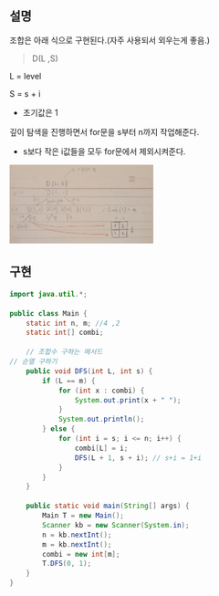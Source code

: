 ## 설명

조합은 아래 식으로 구현된다.(자주 사용되서 외우는게 좋음.)

> D(L ,S)

L = level

S = s + i

- 초기값은 1

깊이 탐색을 진행하면서 for문을 s부터 n까지 작업해준다.

- s보다 작은 i값들을 모두 for문에서 제외시켜준다.

<img src ="https://github.com/steadykyu/TIL/blob/master/Algorithm/%EC%9E%90%EB%B0%94%EC%95%8C%EA%B3%A0%EB%A6%AC%EC%A6%98_%EC%9D%B8%ED%94%84%EB%9F%B0/8.utilize_DFS_BFS/img/8_9_1.jpg" width="50%" height="50%">

## 구현

```java
import java.util.*;

public class Main {
    static int n, m; //4 ,2
    static int[] combi;

    // 조합수 구하는 메서드
// 순열 구하기
    public void DFS(int L, int s) {
        if (L == m) {
            for (int x : combi) {
                System.out.print(x + " ");
            }
            System.out.println();
        } else {
            for (int i = s; i <= n; i++) {
                combi[L] = i;
                DFS(L + 1, s + i); // s+i = 1+i
            }
        }
    }

    public static void main(String[] args) {
        Main T = new Main();
        Scanner kb = new Scanner(System.in);
        n = kb.nextInt();
        m = kb.nextInt();
        combi = new int[m];
        T.DFS(0, 1);
    }
}
```
